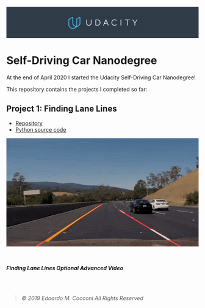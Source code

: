 ![Udacity Banner](Assets/Udacity.png)

# Self-Driving Car Nanodegree

At the end of April 2020 I started the Udacity Self-Driving Car Nanodegree!

This repository contains the projects I completed so far:

## Project 1: Finding Lane Lines ##
- [Repository](https://github.com/EdoardoCocconi/Udacity-Self-Driving-Car-Nanodegree/blob/master/Project%201:%20Finding%20Lane%20Lines/)
- [Python source code](https://github.com/EdoardoCocconi/Udacity-Self-Driving-Car-Nanodegree/blob/master/Project%201:%20Finding%20Lane%20Lines/P1.ipynb)

![Finding Lane Lines Optional Challenge Video](Assets/FindingLaneLines.gif)

<br/>

***Finding Lane Lines Optional Advanced Video***

<br/>
<br/>

> *©  2019  Edoardo  M.  Cocconi  All  Rights  Reserved*
